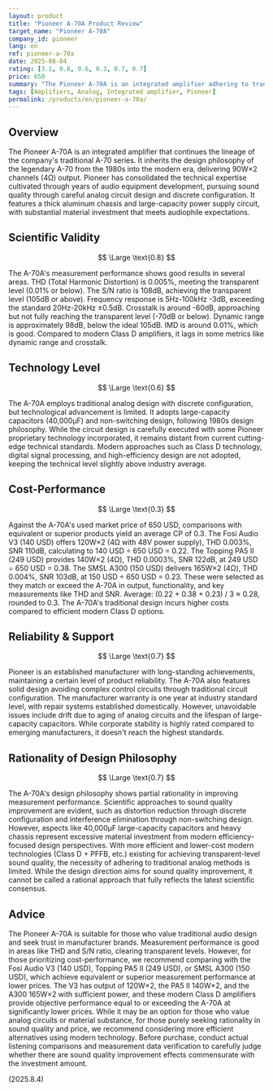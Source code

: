 ```yaml
---
layout: product
title: "Pioneer A-70A Product Review"
target_name: "Pioneer A-70A"
company_id: pioneer
lang: en
ref: pioneer-a-70a
date: 2025-08-04
rating: [3.1, 0.8, 0.6, 0.3, 0.7, 0.7]
price: 650
summary: "The Pioneer A-70A is an integrated amplifier adhering to traditional analog design, but it faces challenges in scientific validity and cost-performance compared to modern standards."
tags: [Amplifiers, Analog, Integrated amplifier, Pioneer]
permalink: /products/en/pioneer-a-70a/
---
```

## Overview

The Pioneer A-70A is an integrated amplifier that continues the lineage of the company's traditional A-70 series. It inherits the design philosophy of the legendary A-70 from the 1980s into the modern era, delivering 90W×2 channels (4Ω) output. Pioneer has consolidated the technical expertise cultivated through years of audio equipment development, pursuing sound quality through careful analog circuit design and discrete configuration. It features a thick aluminum chassis and large-capacity power supply circuit, with substantial material investment that meets audiophile expectations.

## Scientific Validity

$$ \Large \text{0.8} $$

The A-70A's measurement performance shows good results in several areas. THD (Total Harmonic Distortion) is 0.005%, meeting the transparent level (0.01% or below). The S/N ratio is 108dB, achieving the transparent level (105dB or above). Frequency response is 5Hz-100kHz -3dB, exceeding the standard 20Hz-20kHz ±0.5dB. Crosstalk is around -60dB, approaching but not fully reaching the transparent level (-70dB or below). Dynamic range is approximately 98dB, below the ideal 105dB. IMD is around 0.01%, which is good. Compared to modern Class D amplifiers, it lags in some metrics like dynamic range and crosstalk.

## Technology Level

$$ \Large \text{0.6} $$

The A-70A employs traditional analog design with discrete configuration, but technological advancement is limited. It adopts large-capacity capacitors (40,000μF) and non-switching design, following 1980s design philosophy. While the circuit design is carefully executed with some Pioneer proprietary technology incorporated, it remains distant from current cutting-edge technical standards. Modern approaches such as Class D technology, digital signal processing, and high-efficiency design are not adopted, keeping the technical level slightly above industry average.

## Cost-Performance

$$ \Large \text{0.3} $$

Against the A-70A's used market price of 650 USD, comparisons with equivalent or superior products yield an average CP of 0.3. The Fosi Audio V3 (140 USD) offers 120W×2 (4Ω with 48V power supply), THD 0.003%, SNR 110dB, calculating to 140 USD ÷ 650 USD = 0.22. The Topping PA5 II (249 USD) provides 140W×2 (4Ω), THD 0.0003%, SNR 122dB, at 249 USD ÷ 650 USD = 0.38. The SMSL A300 (150 USD) delivers 165W×2 (4Ω), THD 0.004%, SNR 103dB, at 150 USD ÷ 650 USD = 0.23. These were selected as they match or exceed the A-70A in output, functionality, and key measurements like THD and SNR. Average: (0.22 + 0.38 + 0.23) / 3 ≈ 0.28, rounded to 0.3. The A-70A's traditional design incurs higher costs compared to efficient modern Class D options.

## Reliability & Support

$$ \Large \text{0.7} $$

Pioneer is an established manufacturer with long-standing achievements, maintaining a certain level of product reliability. The A-70A also features solid design avoiding complex control circuits through traditional circuit configuration. The manufacturer warranty is one year at industry standard level, with repair systems established domestically. However, unavoidable issues include drift due to aging of analog circuits and the lifespan of large-capacity capacitors. While corporate stability is highly rated compared to emerging manufacturers, it doesn't reach the highest standards.

## Rationality of Design Philosophy

$$ \Large \text{0.7} $$

The A-70A's design philosophy shows partial rationality in improving measurement performance. Scientific approaches to sound quality improvement are evident, such as distortion reduction through discrete configuration and interference elimination through non-switching design. However, aspects like 40,000μF large-capacity capacitors and heavy chassis represent excessive material investment from modern efficiency-focused design perspectives. With more efficient and lower-cost modern technologies (Class D + PFFB, etc.) existing for achieving transparent-level sound quality, the necessity of adhering to traditional analog methods is limited. While the design direction aims for sound quality improvement, it cannot be called a rational approach that fully reflects the latest scientific consensus.

## Advice

The Pioneer A-70A is suitable for those who value traditional audio design and seek trust in manufacturer brands. Measurement performance is good in areas like THD and S/N ratio, clearing transparent levels. However, for those prioritizing cost-performance, we recommend comparing with the Fosi Audio V3 (140 USD), Topping PA5 II (249 USD), or SMSL A300 (150 USD), which achieve equivalent or superior measurement performance at lower prices. The V3 has output of 120W×2, the PA5 II 140W×2, and the A300 165W×2 with sufficient power, and these modern Class D amplifiers provide objective performance equal to or exceeding the A-70A at significantly lower prices. While it may be an option for those who value analog circuits or material substance, for those purely seeking rationality in sound quality and price, we recommend considering more efficient alternatives using modern technology. Before purchase, conduct actual listening comparisons and measurement data verification to carefully judge whether there are sound quality improvement effects commensurate with the investment amount.

(2025.8.4)
